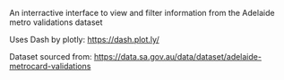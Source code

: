 An interractive interface to view and filter information from the Adelaide metro validations dataset


Uses Dash by plotly: https://dash.plot.ly/

Dataset sourced from: https://data.sa.gov.au/data/dataset/adelaide-metrocard-validations
